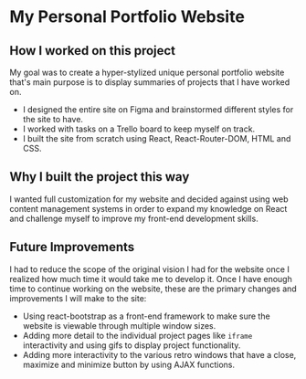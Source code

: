 # My Personal Portfolio Website

## How I worked on this project
My goal was to create a hyper-stylized unique personal portfolio website that's main purpose is to display summaries of projects that I have worked on.
  * I designed the entire site on Figma and brainstormed different styles for the site to have.
  * I worked with tasks on a Trello board to keep myself on track.
  * I built the site from scratch using React, React-Router-DOM, HTML and CSS.
  
## Why I built the project this way
I wanted full customization for my website and decided against using web content management systems in order to expand my knowledge on React and challenge myself to improve my front-end development skills.

## Future Improvements
I had to reduce the scope of the original vision I had for the website once I realized how much time it would take me to develop it. Once I have enough time to continue working on the website, these are the primary changes and improvements I will make to the site:

  * Using react-bootstrap as a front-end framework to make sure the website is viewable through multiple window sizes.
  * Adding more detail to the individual project pages like ```iframe``` interactivity and using gifs to display project functionality.
  * Adding more interactivity to the various retro windows that have a close, maximize and minimize button by using AJAX functions.
